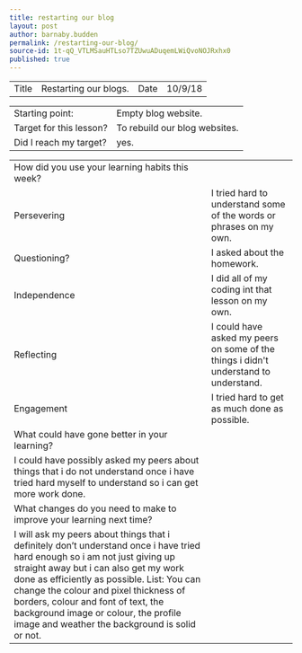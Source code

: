```yaml
---
title: restarting our blog
layout: post
author: barnaby.budden
permalink: /restarting-our-blog/
source-id: 1t-qQ_VTLMSauHTLso7TZUwuADuqemLWiQvoNOJRxhx0
published: true
---
```

 

<table>
  <tr>
    <td>Title</td>
    <td>Restarting our blogs.</td>
    <td>Date</td>
    <td>10/9/18</td>
  </tr>
</table>


<table>
  <tr>
    <td>Starting point:</td>
    <td>Empty blog website.</td>
  </tr>
  <tr>
    <td>Target for this lesson?</td>
    <td>To rebuild our blog websites.</td>
  </tr>
  <tr>
    <td>Did I reach my target? </td>
    <td>yes.</td>
  </tr>
</table>


<table>
  <tr>
    <td>How did you use your learning habits this week?</td>
    <td></td>
  </tr>
  <tr>
    <td>Persevering</td>
    <td>I tried hard to understand some of the words or phrases on my own.</td>
  </tr>
  <tr>
    <td>Questioning?</td>
    <td>I asked about the homework.</td>
  </tr>
  <tr>
    <td>Independence</td>
    <td>I did all of my coding int that lesson on my own.</td>
  </tr>
  <tr>
    <td>Reflecting</td>
    <td>I could have asked my peers on some of the things i didn't understand to understand.</td>
  </tr>
  <tr>
    <td>Engagement</td>
    <td>I tried hard to get as much done as possible.</td>
  </tr>
  <tr>
    <td>What could have gone better in your learning?</td>
    <td></td>
  </tr>
  <tr>
    <td>I could have possibly asked my peers about things that i do not understand once i have tried hard myself to understand so i can get more work done.</td>
    <td></td>
  </tr>
  <tr>
    <td>What changes do you need to make to improve your learning next time?</td>
    <td></td>
  </tr>
  <tr>
    <td>I will ask my peers about things that i definitely don’t understand once i have tried hard enough so i am not just giving up straight away but i can also get my work done as efficiently as possible.
List:
You can change the colour and pixel thickness of borders, colour and font of text, the background image or colour, the profile image and weather the background is solid or not.</td>
    <td></td>
  </tr>
</table>


